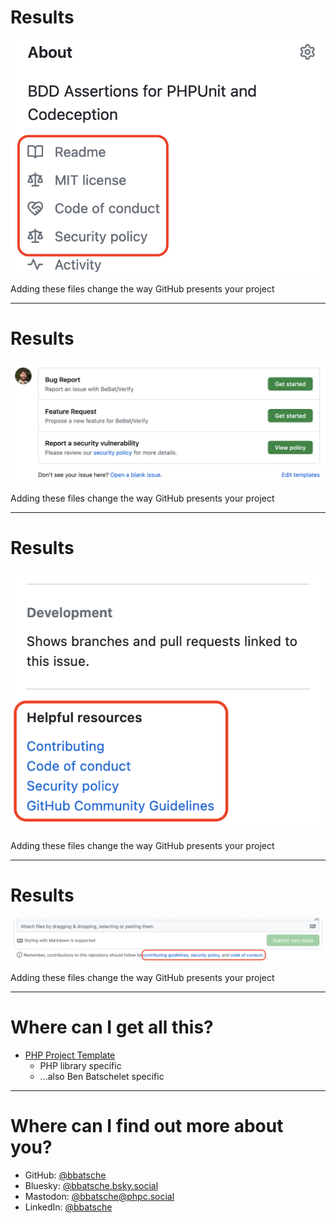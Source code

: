 <!-- .slide: data-transition="slide" data-auto-animate -->
# Results

![GitHub repository sidebar highlighting links to project resources](../img/project-sidebar.png) <!-- .element: style="max-height: 240px"-->

Adding these files change the way GitHub presents your project

***

<!-- .slide: data-transition="slide" data-auto-animate -->
# Results

![new issue templates](../img/issue-templates.png) <!-- .element: style="max-height: 294px"-->

Adding these files change the way GitHub presents your project

***

<!-- .slide: data-transition="slide" data-auto-animate -->
# Results

![new issue sidebar](../img/new-issue-sidebar.png) <!-- .element: style="max-height: 235px"-->

Adding these files change the way GitHub presents your project

***

<!-- .slide: data-transition="slide" data-auto-animate -->
# Results

![comment footer](../img/comment-panel.png)

Adding these files change the way GitHub presents your project

***

# Where can I get all this?

- <!-- .element: class="fragment" --> <a href="https://github.com/bbatsche/php-project-template/">PHP Project Template</a>
  - <!-- .element: class="fragment" --> PHP library specific
  - <!-- .element: class="fragment" --> ...also Ben Batschelet specific

***

# Where can I find out more about you?

- GitHub: [@bbatsche](https://github.com/bbatsche)
- Bluesky: [@bbatsche.bsky.social](https://bsky.app/profile/bbatsche.bsky.social)
- Mastodon: [@bbatsche@phpc.social](https://phpc.social/@bbatsche)
- LinkedIn: [@bbatsche](https://www.linkedin.com/in/bbatsche/)
